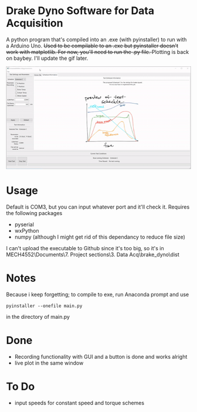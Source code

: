 Drake Dyno Software for Data Acquisition
=========================

A python program that's compiled into an .exe (with pyinstaller) to run with a Arduino Uno. <del>Used to be compilable to an .exe but pyinstaller doesn't work with matplotlib. For now, you'll need to run the .py file. </del> Plotting is back on baybey. I'll update the gif later. 

![Example](images/guitest.gif)

Usage
========

Default is COM3, but you can input whatever port and it'll check it. 
Requires the following packages 
- pyserial 
- wxPython
- numpy (although I might get rid of this dependancy to reduce file size)

I can't upload the executable to Github since it's too big, so it's in MECH4552\Documents\7. Project sections\3. Data Acq\brake_dyno\dist

Notes
=========
Because i keep forgetting; to compile to exe, run Anaconda prompt and use

    pyinstaller --onefile main.py
    
in the directory of main.py

Done 
====================
- Recording functionality with GUI and a button is done and works alright
- live plot in the same window 

To Do
======
- input speeds for constant speed and torque schemes
